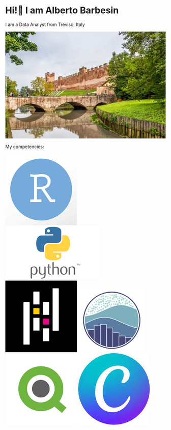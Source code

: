 # Hi!👋 I am Alberto Barbesin
I am a Data Analyst from Treviso, Italy

![Image Alt text](/images/castelfranco.png)


My competencies:


![Image Alt text](/images/R_image.png)
![Image Alt text](/images/python.png)
![Image Alt text](/images/pandas.png)
![Image Alt text](/images/seaborn.png)
![Image Alt text](/images/qlik.png)
![Image Alt text](/images/canva.jpg)
